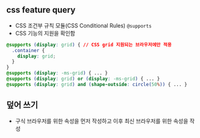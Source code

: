 ## css feature query
- CSS 조건부 규칙 모듈(CSS Conditional Rules) `@supports`
- CSS 기능의 지원을 확인함
```css
@supports (display: grid) { // CSS grid 지원되는 브라우저에만 적용
  .container {
    display: grid;
  }
}
@supports (display: -ms-grid) { ... }
@supports (display: grid) or (display: -ms-grid) { ... }
@supports (display: grid) and (shape-outside: circle(50%)) { ... }
```
## 덮어 쓰기
- 구식 브라우저를 위한 속성을 먼저 작성하고 이후 최신 브라우저를 위한 속성을 작성